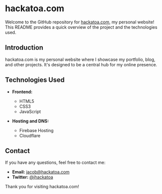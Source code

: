 # hackatoa.com

Welcome to the GitHub repository for [hackatoa.com](https://hackatoa.com), my personal website! This README provides a quick overview of the project and the technologies used.

## Introduction

hackatoa.com is my personal website where I showcase my portfolio, blog, and other projects. It's designed to be a central hub for my online presence.

## Technologies Used

- **Frontend:**
  - HTML5
  - CSS3
  - JavaScript
    
- **Hosting and DNS:**
  - Firebase Hosting
  - Cloudflare

## Contact

If you have any questions, feel free to contact me:

- **Email:** jacob@hackatoa.com
- **Twitter:** [@jhackatoa](https://twitter.com/@jhackatoa)

Thank you for visiting hackatoa.com!
